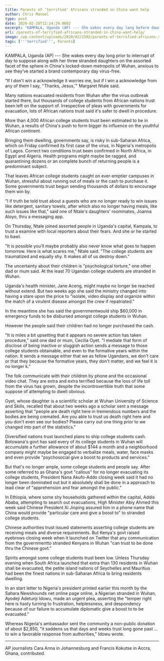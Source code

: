 ```yaml
---
title: Parents of ‘terrified' Africans stranded in China want help
author: Chris Manoel
type: post
date: 2020-02-28T12:24:29.000Z
excerpt: 'KAMPALA, Uganda (AP) --- She wakes every day long before dawn to chat with her three stranded daughters on the other side of the world in China''s locked-down city of Wuhan, anxious to see they have started a new day virus-free."If I don''t get a reply it worries me, but if I get a reply&hellip;'
url: /parents-of-terrified-africans-stranded-in-china-want-help/
image: /wp-content/uploads/2020/02/3392/parents-of-terrified-africans-stranded-in-china-want-help.jpg
tags: ['''terrified''', Parents]
---
```


KAMPALA, Uganda (AP) --- She wakes every day long prior to interrupt of day to suppose along with her three stranded daughters on the assorted facet of the sphere in China's locked-down metropolis of Wuhan, anxious to see they’ve started a brand contemporary day virus-free.

"If I don't win a acknowledge it worries me, but if I win a acknowledge from any of them I say, ‘'Thanks, Jesus,'" Margaret Ntale said.

Many nations evacuated residents from Wuhan after the virus outbreak started there, but thousands of college students from African nations trust been left on the support of. Irrespective of pleas with governments for evacuation, lots of African nations trust said it's safer to dwell in procedure.

More than 4,000 African college students trust been estimated to be in Wuhan, a results of China's push to form bigger its influence on the youthful African continent.

Bringing them dwelling, governments say, is risky in sub-Saharan Africa, which on Friday confirmed its first case of the virus, in Nigeria's metropolis of Lagos. Correct two conditions trust been confirmed in North Africa, in Egypt and Algeria. Health programs might maybe be ragged, and quarantining dozens or an complete bunch of returning people is a predominant subject.

That leaves African college students caught on ever-emptier campuses in Wuhan, stressful about running out of meals or the cash to purchase it. Some governments trust begun sending thousands of dollars to encourage them win by.

"I if truth be told trust about a guests who are no longer ready to win issues like detergent, sanitary towels, after which also no longer having meals, like such issues like that," said one of Ntale's daughters' roommates, Joanna Aloyo, thru a messaging app.

On Thursday, Ntale joined assorted people in Uganda's capital, Kampala, to trust a examine with local reporters about their fears. And she or he started to bawl.

"It is possible you’ll maybe probably also never know what goes to happen tomorrow. Here is what scares me," Ntale said. "The college students are traumatized and equally shy. It makes all of us destroy down."

The uncertainty about their children is "psychological torture," one other dad or mum said. At the least 70 Ugandan college students are stranded in Wuhan.

Uganda's health minister, Jane Aceng, might maybe no longer be reached without extend. But two weeks ago she said the ministry changed into having a stare upon the price to "isolate, video display and organize within the match of a virulent disease amongst the crew if repatriated."

In the meantime she has said the governmentwould ship $60,000 in emergency funds to be disbursed amongst college students in Wuhan.

However the people said their children had no longer purchased the cash.

"It is miles a bit upsetting that it appears no severe action has taken procedure," said one dad or mum, Cecilia Oyet. "I mediate that form of disclose of being inactive or sluggish action sends a message to those college students obtainable, and even to the formative years within the nation. It sends a message either that we as fellow Ugandans, we don't care or that they because the formative years, they don't matter, and we feel it is no longer k."

The folk communicate with their children by phone and the occasional video chat. They are extra and extra terrified because the loss of life toll from the virus has grown, despite the incontrovertible truth that some suppose of attempting to dwell obvious.

Oyet, whose daughter is a scientific scholar at Wuhan University of Science and Skills, recalled that about two weeks ago a scholar sent a message asserting that "people are death right here in tremendous numbers and the bodies are being cremated. Are you able to trust us death right here and you don't even see our bodies? Please carry out one thing prior to we changed into part of the statistics."

Diversified nations trust launched plans to ship college students cash. Botswana's govt has said every of its college students in Wuhan will accumulate a further allowance of about $144 a month and a neighborhood company might maybe be engaged to verbalize meals, water, face masks and even provide "psychosocial give a boost to products and services."

But that's no longer ample, some college students and people say. After some referred to as Ghana's govt "callous" for no longer evacuating its college students, President Nana Akufo-Addo closing week said it had no longer been dominated out but it absolutely shall be done in a approach to lead clear of "apprehension and fear amongst the public."

In Ethiopia, where some shy households gathered within the capital, Addis Ababa, attempting to search out evacuations, High Minister Abiy Ahmed this week said Chinese President Xi Jinping assured him in a phone name that China would provide "particular care and give a boost to" to stranded college students.

Chinese authorities trust issued statements asserting college students are receiving meals and diverse requirements. But Kenya's govt raised eyebrows closing week when it launched on Twitter that any communication from the governmentto stranded Kenyans in Wuhan "can trust to be done thru the Chinese govt."

Spirits amongst some college students trust been low. Unless Thursday evening when South Africa launched that extra than 130 residents in Wuhan shall be evacuated, the petite island nations of Seychelles and Mauritius had been the finest nations in sub-Saharan Africa to bring residents dwelling.

In an start letter to Nigeria's president printed earlier this month by the Sahara Newshounds net online page online, a Nigerian stranded in Wuhan, Ayodeji Adetunji Idowu, made an urgent plea, asserting the "temper right here is hasty turning to frustration, helplessness, and despondency because of our failure to accumulate diplomatic give a boost to to be evacuated."

Whereas Nigeria's ambassador sent the community a non-public donation of about $2,850, "it saddens us that days and weeks trust long gone past … to win a favorable response from authorities," Idowu wrote.

* * *

AP journalists Cara Anna in Johannesburg and Francis Kokutse in Accra, Ghana, contributed.
